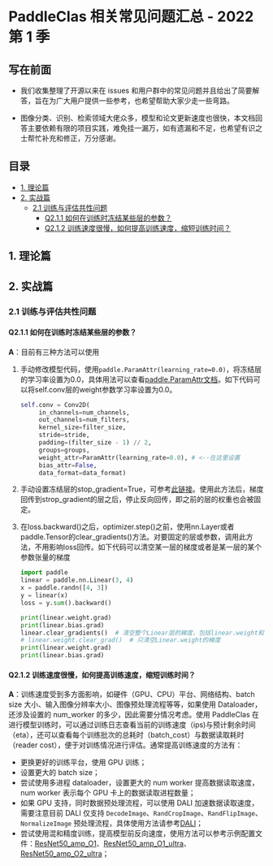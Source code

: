 # PaddleClas 相关常见问题汇总 - 2022 第 1 季

## 写在前面

* 我们收集整理了开源以来在 issues 和用户群中的常见问题并且给出了简要解答，旨在为广大用户提供一些参考，也希望帮助大家少走一些弯路。

* 图像分类、识别、检索领域大佬众多，模型和论文更新速度也很快，本文档回答主要依赖有限的项目实践，难免挂一漏万，如有遗漏和不足，也希望有识之士帮忙补充和修正，万分感谢。

## 目录

- [1. 理论篇](#1-理论篇)
- [2. 实战篇](#2-实战篇)
  - [2.1 训练与评估共性问题](#21-训练与评估共性问题)
    - [Q2.1.1 如何在训练时冻结某些层的参数？](#Q2.1.1)
    - [Q2.1.2 训练速度很慢，如何提高训练速度，缩短训练时间？](#Q2.1.2)

<a name="1"></a>
## 1. 理论篇

<a name="2"></a>
## 2. 实战篇

<a name="2.1"></a>
### 2.1 训练与评估共性问题

<a name="Q2.1.1"></a>

#### Q2.1.1 如何在训练时冻结某些层的参数？
**A**：目前有三种方法可以使用
1. 手动修改模型代码，使用`paddle.ParamAttr(learning_rate=0.0)`，将冻结层的学习率设置为0.0，具体用法可以查看[paddle.ParamAttr文档](https://www.paddlepaddle.org.cn/documentation/docs/zh/develop/api/paddle/ParamAttr_cn.html#paramattr)。如下代码可以将self.conv层的weight参数学习率设置为0.0。
   ```python
   self.conv = Conv2D(
        in_channels=num_channels,
        out_channels=num_filters,
        kernel_size=filter_size,
        stride=stride,
        padding=(filter_size - 1) // 2,
        groups=groups,
        weight_attr=ParamAttr(learning_rate=0.0), # <--在这里设置
        bias_attr=False,
        data_format=data_format)
   ```

2. 手动设置冻结层的stop_gradient=True，可参考[此链接](https://github.com/RainFrost1/PaddleClas/blob/24e968b8d9f7d9e2309e713cbf2afe8fda9deacd/ppcls/engine/train/train_idml.py#L40-L66)。使用此方法后，梯度回传到strop_gradient的层之后，停止反向回传，即之前的层的权重也会被固定。

3. 在loss.backward()之后，optimizer.step()之前，使用nn.Layer或者paddle.Tensor的clear_gradients()方法。对要固定的层或参数，调用此方法，不用影响loss回传。如下代码可以清空某一层的梯度或者是某一层的某个参数张量的梯度
    ```python
    import paddle
    linear = paddle.nn.Linear(3, 4)
    x = paddle.randn([4, 3])
    y = linear(x)
    loss = y.sum().backward()

    print(linear.weight.grad)
    print(linear.bias.grad)
    linear.clear_gradients()  # 清空整个Linear层的梯度，包括linear.weight和linear.bias
    # linear.weight.clear_grad()  # 只清空Linear.weight的梯度
    print(linear.weight.grad)
    print(linear.bias.grad)
    ```

<a name="Q2.1.2"></a>

#### Q2.1.2 训练速度很慢，如何提高训练速度，缩短训练时间？
**A**：训练速度受到多方面影响，如硬件（GPU、CPU）平台、网络结构、batch size 大小、输入图像分辨率大小、图像预处理流程等等，如果使用 Dataloader，还涉及设置的 num_worker 的多少，因此需要分情况考虑。使用 PaddleClas 在进行模型训练时，可以通过训练日志查看当前的训练速度（ips)与预计剩余时间（eta），还可以查看每个训练批次的总耗时（batch_cost）与数据读取耗时（reader cost），便于对训练情况进行评估。通常提高训练速度的方法有：
* 更换更好的训练平台，使用 GPU 训练；
* 设置更大的 batch size；
* 尝试使用多进程 dataloader，设置更大的 num worker 提高数据读取速度，num worker 表示每个 GPU 卡上的数据读取进程数量；
* 如果 GPU 支持，同时数据预处理流程，可以使用 DALI 加速数据读取速度，需要注意目前 DALI 仅支持 `DecodeImage`、`RandCropImage`、`RandFlipImage`、`NormalizeImage` 预处理流程，具体使用方法请参考[DALI](../others/train_with_DALI.md)；
* 尝试使用混和精度训练，提高模型前反向速度，使用方法可以参考示例配置文件：[ResNet50_amp_O1](../../../ppcls/configs/ImageNet/ResNet/ResNet50_amp_O1.yaml)、[ResNet50_amp_O1_ultra](../../../ppcls/configs/ImageNet/ResNet/ResNet50_amp_O1_ultra.yaml)、[ResNet50_amp_O2_ultra](../../../ppcls/configs/ImageNet/ResNet/ResNet50_amp_O2_ultra.yaml)；

